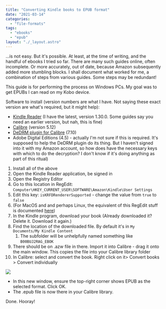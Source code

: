 ```yaml
---
title: "Converting Kindle books to EPUB format"
date: "2021-03-14"
categories: 
  - "file-formats"
tags: 
  - "ebooks"
  - "epub"
layout: "./_layout.astro"
---
```


...is not easy. But it's possible. At least, at the time of writing, and the handful of ebooks I tried so far. There are many such guides online, often incomplete. Or more accurately, out of date, because Amazon subsequently added more stumbling blocks. I shall document what worked for me, a combination of steps from various guides. Some steps may be redundant!

<!--more-->

This guide is for performing the process on Windows PCs. My goal was to get EPUBs I can read on my Kobo device.

Software to install (version numbers are what I have. Not saying these exact version are what's required, but it might help):

- [Kindle Reader](https://www.amazon.com/kindle-dbs/fd/kcp) (I have the latest, version 1.30.0. Some guides say you need an earlier version, but nah, this is fine)
- [Calibre](https://calibre-ebook.com/) (version 5.12)
- [DeDRM plugin for Calibre](https://github.com/apprenticeharper/DeDRM_tools/releases) (7.10)
- Adobe Digital Editions (4.5) - actually I'm not sure if this is required. It's supposed to help the DeDRM plugin do its thing. But I haven't signed into it with my Amazon account, so how does have the necessary keys with which to do the decryption? I don't know if it's doing anything as part of this ritual)

1. Install all of the above
2. Open the Kindle Reader application, be signed in
3. Open the Registry Editor
4. Go to this location in RegEdit: `Computer\HKEY_CURRENT_USER\SOFTWARE\Amazon\Kindle\User Settings`
5. Edit this key: `isKRFDRendererSupported` - change the value from `true` to `false`
6. (For MacOS and and perhaps Linux, the equivalent of this RegEdit stuff is documented [here](https://jacintowilson.medium.com/kfx-converter-convert-kfx-to-pdf-epub-mobi-txt-71843fe9b844))
7. In the Kindle program, download your book (Already downloaded it? Delete it. Download it again.)
8. Find the location of the downloaded file. By default it's in `My Documents/My Kindle Content`
   1. The subfolder will be unhelpfully named something like `B00BUJ2RAG_EBOK`
9. There should be on .azw file in there. Import it into Calibre - drag it onto the main window. This copies the file into your Calibre library folder
10. In Calibre: select and convert the book. Right click on it> Convert books > Convert individually

![](https://jasonsackey.com/wp-content/uploads/2021/03/image.png?w=455)

- In this new window, ensure the top-right corner shows EPUB as the selected format. Click OK.
- The .epub file is now there in your Calibre library.

Done. Hooray!
